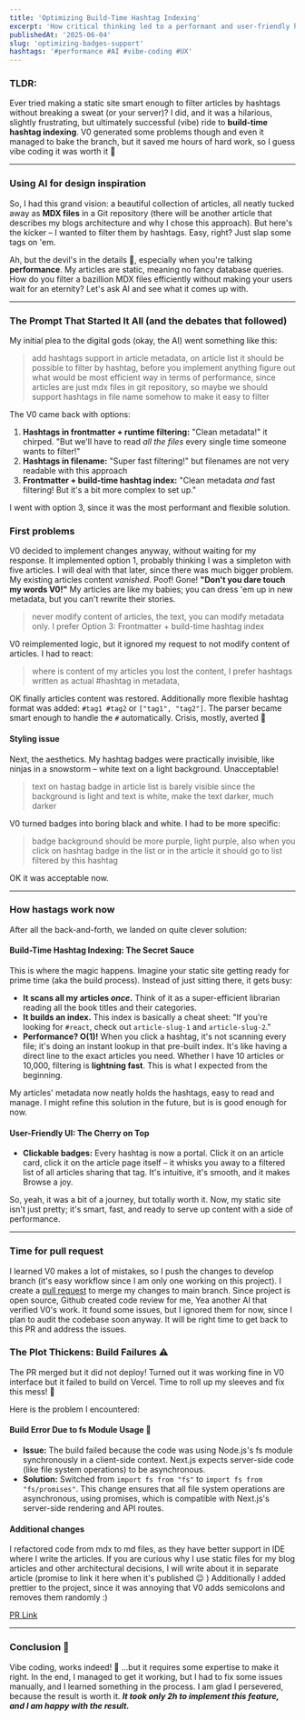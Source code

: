 ```yaml
---
title: 'Optimizing Build-Time Hashtag Indexing'
excerpt: 'How critical thinking led to a performant and user-friendly hashtag system for my blog.'
publishedAt: '2025-06-04'
slug: 'optimizing-badges-support'
hashtags: '#performance #AI #vibe-coding #UX'
---
```


### TLDR:

Ever tried making a static site smart enough to filter articles by hashtags without breaking a sweat (or your server)? I did, and it was a hilarious, slightly frustrating, but ultimately successful (vibe) ride to **build-time hashtag indexing**. V0 generated some problems though and even it managed to bake the branch, but it saved me hours of hard work, so I guess vibe coding it was worth it :rocket:

---

### Using AI for design inspiration

So, I had this grand vision: a beautiful collection of articles, all neatly tucked away as **MDX files** in a Git repository (there will be another article that describes my blogs architecture and why I chose this approach). But here's the kicker – I wanted to filter them by hashtags. Easy, right? Just slap some tags on 'em.

Ah, but the devil's in the details 👹, especially when you're talking **performance**. My articles are static, meaning no fancy database queries. How do you filter a bazillion MDX files efficiently without making your users wait for an eternity? Let's ask AI and see what it comes up with.

---

### The Prompt That Started It All (and the debates that followed)

My initial plea to the digital gods (okay, the AI) went something like this:

> add hashtags support in article metadata, on article list it should be possible to filter by hashtag, before you implement anything figure out what would be most efficient way in terms of performance, since articles are just mdx files in git repository, so maybe we should support hashtags in file name somehow to make it easy to filter

The V0 came back with options:

1.  **Hashtags in frontmatter + runtime filtering:** "Clean metadata!" it chirped. "But we'll have to read _all the files_ every single time someone wants to filter!"
2.  **Hashtags in filename:** "Super fast filtering!" but filenames are not very readable with this approach
3.  **Frontmatter + build-time hashtag index:** "Clean metadata _and_ fast filtering! But it's a bit more complex to set up."

I went with option 3, since it was the most performant and flexible solution.

### First problems

V0 decided to implement changes anyway, without waiting for my response. It implemented option 1, probably thinking I was a simpleton with five articles. I will deal with that later, since there was much bigger problem. My existing articles content _vanished_. Poof! Gone! **"Don't you dare touch my words V0!"** My articles are like my babies; you can dress 'em up in new metadata, but you can't rewrite their stories.

> never modify content of articles, the text, you can modify metadata only. I prefer Option 3: Frontmatter + build-time hashtag index

V0 reimplemented logic, but it ignored my request to not modify content of articles. I had to react:

> where is content of my articles you lost the content, I prefer hashtags written as actual #hashtag in metadata,

OK finally articles content was restored. Additionally more flexible hashtag format was added: `#tag1 #tag2` or `["tag1", "tag2"]`. The parser became smart enough to handle the `#` automatically. Crisis, mostly, averted :muscle:

#### Styling issue

Next, the aesthetics. My hashtag badges were practically invisible, like ninjas in a snowstorm – white text on a light background. Unacceptable!

> text on hastag badge in article list is barely visible since the background is light and text is white, make the text darker, much darker

V0 turned badges into boring black and white. I had to be more specific:

> badge background should be more purple, light purple, also when you click on hashtag badge in the list or in the article it should go to list filtered by this hashtag

OK it was acceptable now.

---

### How hastags work now

After all the back-and-forth, we landed on quite clever solution:

#### Build-Time Hashtag Indexing: The Secret Sauce

This is where the magic happens. Imagine your static site getting ready for prime time (aka the build process). Instead of just sitting there, it gets busy:

- **It scans all my articles _once_.** Think of it as a super-efficient librarian reading all the book titles and their categories.
- **It builds an index.** This index is basically a cheat sheet: "If you're looking for `#react`, check out `article-slug-1` and `article-slug-2`."
- **Performance? <span class="math-inline">O\(1\)</span>!** When you click a hashtag, it's not scanning every file; it's doing an instant lookup in that pre-built index. It's like having a direct line to the exact articles you need. Whether I have 10 articles or 10,000, filtering is **lightning fast**. This is what I expected from the beginning.

My articles' metadata now neatly holds the hashtags, easy to read and manage. I might refine this solution in the future, but is is good enough for now.

#### User-Friendly UI: The Cherry on Top

- **Clickable badges:** Every hashtag is now a portal. Click it on an article card, click it on the article page itself – it whisks you away to a filtered list of all articles sharing that tag. It's intuitive, it's smooth, and it makes Browse a joy.

So, yeah, it was a bit of a journey, but totally worth it. Now, my static site isn't just pretty; it's smart, fast, and ready to serve up content with a side of performance.

---

### Time for pull request

I learned V0 makes a lot of mistakes, so I push the changes to develop branch (it's easy workflow since I am only one working on this project). I create a [pull request](https://github.com/gmotyl/motyl-dev/pull/6) to merge my changes to main branch. Since project is open source, Github created code review for me, Yea another AI that verified V0's work. It found some issues, but I ignored them for now, since I plan to audit the codebase soon anyway. It will be right time to get back to this PR and address the issues.

### The Plot Thickens: Build Failures :warning:

The PR merged but it did not deploy! Turned out it was working fine in V0 interface but it failed to build on Vercel. Time to roll up my sleeves and fix this mess! :muscle:

Here is the problem I encountered:

#### Build Error Due to fs Module Usage :file_folder:

- **Issue:** The build failed because the code was using Node.js's fs module synchronously in a client-side context. Next.js expects server-side code (like file system operations) to be asynchronous.
- **Solution:** Switched from `import fs from "fs"` to `import fs from "fs/promises"`. This change ensures that all file system operations are asynchronous, using promises, which is compatible with Next.js's server-side rendering and API routes.

#### Additional changes

I refactored code from mdx to md files, as they have better support in IDE where I write the articles. If you are curious why I use static files for my blog articles and other architectural decisions, I will write about it in separate article (promise to link it here when it's published :wink: )
Additionally I added prettier to the project, since it was annoying that V0 adds semicolons and removes them randomly :)

[PR Link](https://github.com/gmotyl/motyl-dev/pull/6)

---

### Conclusion :tada:

Vibe coding, works indeed! :rocket: ...but it requires some expertise to make it right. In the end, I managed to get it working, but I had to fix some issues manually, and I learned something in the process. I am glad I persevered, because the result is worth it. **_It took only 2h to implement this feature, and I am happy with the result._**
